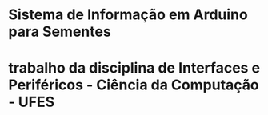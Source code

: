 # Sistema de Informação em Arduino para Sementes
# trabalho da disciplina de Interfaces e Periféricos - Ciência da Computação - UFES
